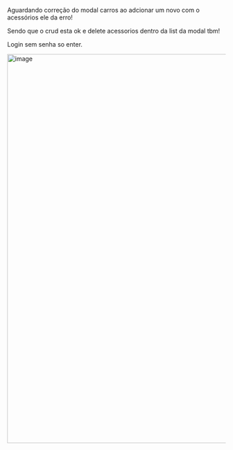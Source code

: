 Aguardando correção do modal carros ao adcionar um novo com o acessórios ele da erro!

Sendo que o crud esta ok e delete acessorios dentro da list da modal tbm!

Login sem senha so enter.

<img width="1677" height="895" alt="image" src="https://github.com/user-attachments/assets/6b24080a-7841-4efd-96e3-f0c47eda2e29" />
